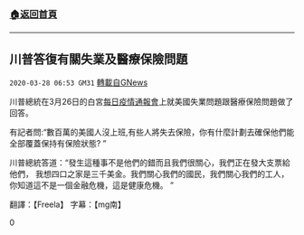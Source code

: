 ###  [:house:返回首頁](https://github.com/ourhimalayas/txt)
---

## 川普答復有關失業及醫療保險問題
`2020-03-28 06:53 GM31` [轉載自GNews](https://gnews.org/zh-hant/155067/)

川普總統在3月26日的白宮[每日疫情通報會](https://youtu.be/uOruI8Rs0pg)上就美國失業問題跟醫療保險問題做了回答。

有記者問:“數百萬的美國人沒上班,有些人將失去保險，你有什麼計劃去確保他們能全部覆蓋保持有保險狀態? ”

川普總統答道：“發生這種事不是他們的錯而且我們很關心，我們正在發大支票給他們， 我想四口之家是三千美金。我們關心我們的國民，我們關心我們的工人，你知道這不是一個金融危機，這是健康危機。 ”

翻譯：【Freela】 字幕：【mg南】



0
